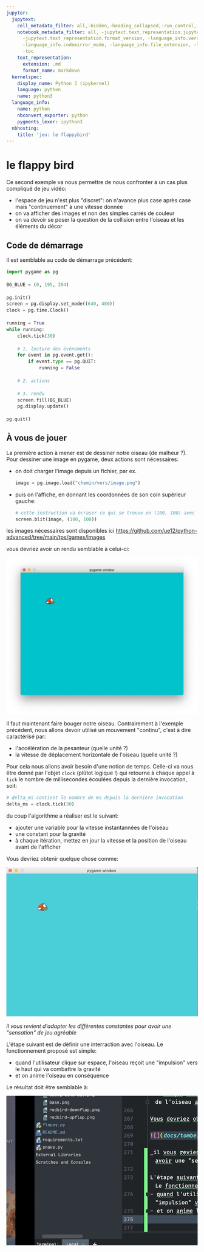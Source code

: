 ```yaml
---
jupyter:
  jupytext:
    cell_metadata_filter: all,-hidden,-heading_collapsed,-run_control,-trusted
    notebook_metadata_filter: all, -jupytext.text_representation.jupytext_version,
      -jupytext.text_representation.format_version, -language_info.version, -language_info.codemirror_mode.version,
      -language_info.codemirror_mode, -language_info.file_extension, -language_info.mimetype,
      -toc
    text_representation:
      extension: .md
      format_name: markdown
  kernelspec:
    display_name: Python 3 (ipykernel)
    language: python
    name: python3
  language_info:
    name: python
    nbconvert_exporter: python
    pygments_lexer: ipython3
  nbhosting:
    title: 'jeu: le flappybird'
---
```


# le flappy bird

Ce second exemple va nous permettre de nous confronter à un cas plus compliqué de jeu vidéo:
- l'espace de jeu n'est plus "discret": on n'avance plus case après case mais "continuement" à une vitesse donnée
- on va afficher des images et non des simples carrés de couleur
- on va devoir se poser la question de la collision entre l'oiseau et les éléments du décor


## Code de démarrage

Il est semblable au code de démarrage précédent:

```python
import pygame as pg

BG_BLUE = (0, 195, 204)

pg.init()
screen = pg.display.set_mode((640, 480))
clock = pg.time.Clock()

running = True
while running:
    clock.tick(30)

    # 1. lecture des évênements
    for event in pg.event.get():
        if event.type == pg.QUIT:
            running = False

    # 2. actions

    # 3. rendu
    screen.fill(BG_BLUE)
    pg.display.update()

pg.quit()
```

## À vous de jouer

La première action à mener est de dessiner notre oiseau (de malheur ?).
Pour dessiner une image en pygame, deux actions sont nécessaires:

- on doit charger l'image depuis un fichier, par ex.
  ```python
  image = pg.image.load("chemin/vers/image.png")
  ```
- puis on l'affiche, en donnant les coordonnées de son coin supérieur gauche:
  ```python
  # cette instruction va écraser ce qui se trouve en (100, 100) avec l'image
  screen.blit(image, (100, 100))
  ```

les images nécessaires sont disponibles ici
https://github.com/ue12/python-advanced/tree/main/tps/games/images


vous devriez avoir un rendu semblable à celui-ci:

![](media/oiseau.png)

Il faut maintenant faire bouger notre oiseau.
Contrairement à l'exemple précédent, nous allons devoir utilisé un mouvement "continu", c'est à dire caractérisé par:
- l'accélération de la pesanteur (quelle unité ?)
- la vitesse de déplacement horizontale de l'oiseau (quelle unité ?)

Pour cela nous allons avoir besoin d'une notion de temps. Celle-ci va nous être donné par l'objet `clock` (plûtot logique !) qui retourne à chaque appel à `tick` le nombre de millisecondes écoulées depuis la dernière invocation, soit:

```python
# delta_ms contient le nombre de ms depuis la dernière invocation
delta_ms = clock.tick(30)
```

du coup l'algorithme a réaliser est le suivant:
- ajouter une variable pour la vitesse instantannées de l'oiseau
- une constant pour la gravité
- à chaque itération, mettez en jour la vitesse et la position de l'oiseau avant de l'afficher

Vous devriez obtenir quelque chose comme:

![](media/tombe.gif)

_il vous revient d'adapter les différentes constantes pour avoir une "sensation" de jeu agréable_

L'étape suivant est de définir une interraction avec l'oiseau. Le fonctionnement proposé est simple:
- quand l'utilisateur clique sur espace, l'oiseau reçoit une "impulsion" vers le haut qui va combattre la gravité
- et on anime l'oiseau en conséquence

Le résultat doit être semblable à:

![](media/hophop.gif)
